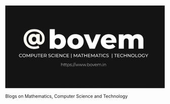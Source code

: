 [![Blog Cover Image](./static/bovem-cover.png)](https://www.bovem.in/)

Blogs on Mathematics, Computer Science and Technology
